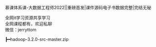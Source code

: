 慕课体系课-大数据工程师2022||重磅首发|课件源码电子书数据完整|完结无秘

全网it学习资源共享学习<br>全网课程都有，欢迎私聊<br>微信：jerryttom<br>

┣━hadoop-3.2.0-src-master.zip